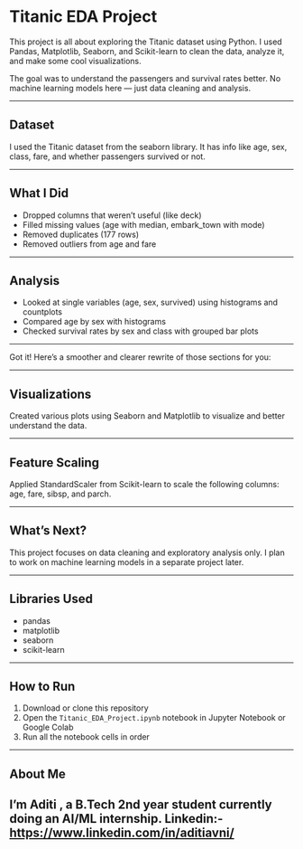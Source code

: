 # Titanic EDA Project

This project is all about exploring the Titanic dataset using Python. I used Pandas, Matplotlib, Seaborn, and Scikit-learn to clean the data, analyze it, and make some cool visualizations.

The goal was to understand the passengers and survival rates better. No machine learning models here — just data cleaning and analysis.

---

## Dataset

I used the Titanic dataset from the seaborn library. It has info like age, sex, class, fare, and whether passengers survived or not.

---

## What I Did

* Dropped columns that weren’t useful (like deck)
* Filled missing values (age with median, embark\_town with mode)
* Removed duplicates (177 rows)
* Removed outliers from age and fare

---

## Analysis

* Looked at single variables (age, sex, survived) using histograms and countplots
* Compared age by sex with histograms
* Checked survival rates by sex and class with grouped bar plots

---

Got it! Here’s a smoother and clearer rewrite of those sections for you:

---

## Visualizations

Created various plots using Seaborn and Matplotlib to visualize and better understand the data.

---

## Feature Scaling

Applied StandardScaler from Scikit-learn to scale the following columns: age, fare, sibsp, and parch.

---

## What’s Next?

This project focuses on data cleaning and exploratory analysis only. I plan to work on machine learning models in a separate project later.

---

## Libraries Used

* pandas
* matplotlib
* seaborn
* scikit-learn

---

## How to Run

1. Download or clone this repository
2. Open the `Titanic_EDA_Project.ipynb` notebook in Jupyter Notebook or Google Colab
3. Run all the notebook cells in order

---

## About Me

I’m Aditi , a B.Tech 2nd year student currently doing an AI/ML internship.
Linkedin:- https://www.linkedin.com/in/aditiavni/
---
